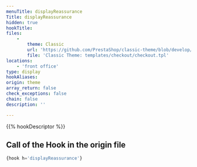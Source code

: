 ```yaml
---
menuTitle: displayReassurance
Title: displayReassurance
hidden: true
hookTitle: 
files:
    -
        theme: Classic
        url: 'https://github.com/PrestaShop/classic-theme/blob/develop/templates/checkout/checkout.tpl'
        file: 'Classic Theme: templates/checkout/checkout.tpl'
locations:
    - 'front office'
type: display
hookAliases: 
origin: theme
array_return: false
check_exceptions: false
chain: false
description: ''

---
```


{{% hookDescriptor %}}

## Call of the Hook in the origin file

```php
{hook h='displayReassurance'}
```

